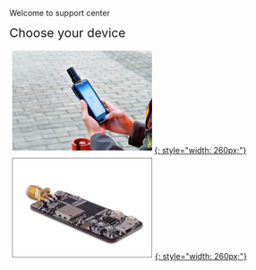 <span class="markdown-body-normal-header">Welcome to support center
</span>
<br>

<span style="font-size:22px;padding:10px 0px 10px 0px;"> Choose your device </span>

 [![](images/d303.jpg "Android RTK"){: style="width: 260px;"} ](/d303-docs)
 [![](images/rtk-board.jpg "Multi-band RTK EVK"){: style="width: 260px;"} ](/rtk-board)

 
<br><br>
